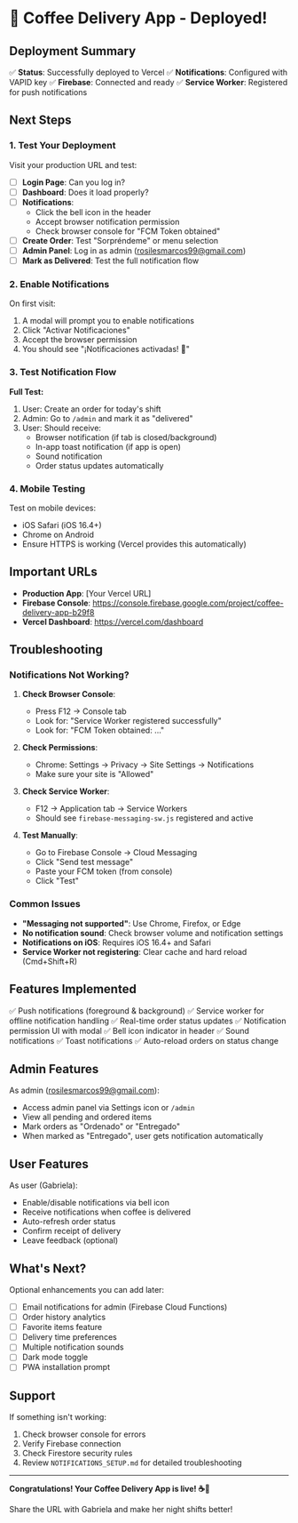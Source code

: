 # 🎉 Coffee Delivery App - Deployed!

## Deployment Summary

✅ **Status**: Successfully deployed to Vercel
✅ **Notifications**: Configured with VAPID key
✅ **Firebase**: Connected and ready
✅ **Service Worker**: Registered for push notifications

## Next Steps

### 1. Test Your Deployment

Visit your production URL and test:

- [ ] **Login Page**: Can you log in?
- [ ] **Dashboard**: Does it load properly?
- [ ] **Notifications**: 
  - Click the bell icon in the header
  - Accept browser notification permission
  - Check browser console for "FCM Token obtained"
- [ ] **Create Order**: Test "Sorpréndeme" or menu selection
- [ ] **Admin Panel**: Log in as admin (rosilesmarcos99@gmail.com)
- [ ] **Mark as Delivered**: Test the full notification flow

### 2. Enable Notifications

On first visit:
1. A modal will prompt you to enable notifications
2. Click "Activar Notificaciones"
3. Accept the browser permission
4. You should see "¡Notificaciones activadas! 🔔"

### 3. Test Notification Flow

**Full Test:**
1. User: Create an order for today's shift
2. Admin: Go to `/admin` and mark it as "delivered"
3. User: Should receive:
   - Browser notification (if tab is closed/background)
   - In-app toast notification (if app is open)
   - Sound notification
   - Order status updates automatically

### 4. Mobile Testing

Test on mobile devices:
- iOS Safari (iOS 16.4+)
- Chrome on Android
- Ensure HTTPS is working (Vercel provides this automatically)

## Important URLs

- **Production App**: [Your Vercel URL]
- **Firebase Console**: https://console.firebase.google.com/project/coffee-delivery-app-b29f8
- **Vercel Dashboard**: https://vercel.com/dashboard

## Troubleshooting

### Notifications Not Working?

1. **Check Browser Console**:
   - Press F12 → Console tab
   - Look for: "Service Worker registered successfully"
   - Look for: "FCM Token obtained: ..."

2. **Check Permissions**:
   - Chrome: Settings → Privacy → Site Settings → Notifications
   - Make sure your site is "Allowed"

3. **Check Service Worker**:
   - F12 → Application tab → Service Workers
   - Should see `firebase-messaging-sw.js` registered and active

4. **Test Manually**:
   - Go to Firebase Console → Cloud Messaging
   - Click "Send test message"
   - Paste your FCM token (from console)
   - Click "Test"

### Common Issues

- **"Messaging not supported"**: Use Chrome, Firefox, or Edge
- **No notification sound**: Check browser volume and notification settings
- **Notifications on iOS**: Requires iOS 16.4+ and Safari
- **Service Worker not registering**: Clear cache and hard reload (Cmd+Shift+R)

## Features Implemented

✅ Push notifications (foreground & background)
✅ Service worker for offline notification handling
✅ Real-time order status updates
✅ Notification permission UI with modal
✅ Bell icon indicator in header
✅ Sound notifications
✅ Toast notifications
✅ Auto-reload orders on status change

## Admin Features

As admin (rosilesmarcos99@gmail.com):
- Access admin panel via Settings icon or `/admin`
- View all pending and ordered items
- Mark orders as "Ordenado" or "Entregado"
- When marked as "Entregado", user gets notification automatically

## User Features

As user (Gabriela):
- Enable/disable notifications via bell icon
- Receive notifications when coffee is delivered
- Auto-refresh order status
- Confirm receipt of delivery
- Leave feedback (optional)

## What's Next?

Optional enhancements you can add later:
- [ ] Email notifications for admin (Firebase Cloud Functions)
- [ ] Order history analytics
- [ ] Favorite items feature
- [ ] Delivery time preferences
- [ ] Multiple notification sounds
- [ ] Dark mode toggle
- [ ] PWA installation prompt

## Support

If something isn't working:
1. Check browser console for errors
2. Verify Firebase connection
3. Check Firestore security rules
4. Review `NOTIFICATIONS_SETUP.md` for detailed troubleshooting

---

**Congratulations! Your Coffee Delivery App is live! ☕🎉**

Share the URL with Gabriela and make her night shifts better!
